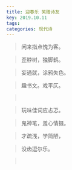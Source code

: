 ```yaml
---
title: 迎春乐 笑赠诗友
key: 2019.10.11
tags: 
categories: 现代诗
---
```


<blockquote class="blockquote-center">闲来指点愧为客。
</blockquote>
<blockquote class="blockquote-center">歪脖树，独脚鹤。
</blockquote>
<blockquote class="blockquote-center">妄通就，涂鸦失色。
</blockquote>
<blockquote class="blockquote-center">趣书文。戏平仄。
</blockquote>
<blockquote class="blockquote-center"></br>
</blockquote>
<blockquote class="blockquote-center">玩味佳词应忐忑。
</blockquote>
<blockquote class="blockquote-center">鬼神笔，羞心情摄。
</blockquote>
<blockquote class="blockquote-center">才疏浅，学简陋，
</blockquote>
<blockquote class="blockquote-center">没齿逗尔乐。
</blockquote>
<blockquote class="blockquote-center"></br>
</blockquote>
